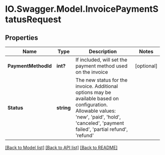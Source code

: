 # IO.Swagger.Model.InvoicePaymentStatusRequest
## Properties

Name | Type | Description | Notes
------------ | ------------- | ------------- | -------------
**PaymentMethodId** | **int?** | If included, will set the payment method used on the invoice | [optional] 
**Status** | **string** | The new status for the invoice. Additional options may be available based on configuration.  Allowable values: &#39;new&#39;, &#39;paid&#39;, &#39;hold&#39;, &#39;canceled&#39;, &#39;payment failed&#39;, &#39;partial refund&#39;, &#39;refund&#39; | 

[[Back to Model list]](../README.md#documentation-for-models) [[Back to API list]](../README.md#documentation-for-api-endpoints) [[Back to README]](../README.md)

